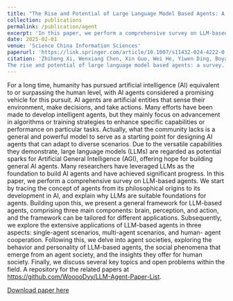 ```yaml
---
title: "The Rise and Potential of Large Language Model Based Agents: A Survey"
collection: publications
permalink: /publication/agent
excerpt: 'In this paper, we perform a comprehensive survey on LLM-based agents.'
date: 2025-02-01
venue: 'Science China Information Sciences'
paperurl: 'https://link.springer.com/article/10.1007/s11432-024-4222-0'
citation: 'Zhiheng Xi, Wenxiang Chen, Xin Guo, Wei He, Yiwen Ding, Boyang Hong, Ming Zhang, Junzhe Wang, Senjie Jin, Enyu Zhou, Rui Zheng, Xiaoran Fan, Xiao Wang, Limao Xiong, Yuhao Zhou, Weiran Wang, Changhao Jiang, Yicheng Zou, Xiangyang Liu, Zhangyue Yin, Shihan Dou, Rongxiang Weng, Wenjuan Qin, Yongyan Zheng, Xipeng Qiu, Xuanjing Huang, Qi Zhang, Tao Gui:
The rise and potential of large language model based agents: a survey. Sci. China Inf. Sci. 68(2) (2025)'
---
```

For a long time, humanity has pursued artificial intelligence (AI) equivalent to or surpassing the human level, with AI agents considered a promising vehicle for this pursuit. AI agents are artificial entities that sense their environment, make decisions, and take actions. Many efforts have been made to develop intelligent agents, but they mainly focus on advancement in algorithms or training strategies to enhance specific capabilities or performance on particular tasks. Actually, what the community lacks is a general and powerful model to serve as a starting point for designing AI agents that can adapt to diverse scenarios. Due to the versatile capabilities they demonstrate, large language models (LLMs) are regarded as potential sparks for Artificial General Intelligence (AGI), offering hope for building general AI agents. Many researchers have leveraged LLMs as the foundation to build AI agents and have achieved significant progress. In this paper, we perform a comprehensive survey on LLM-based agents. We start by tracing the concept of agents from its philosophical origins to its development in AI, and explain why LLMs are suitable foundations for agents. Building upon this, we present a general framework for LLM-based agents, comprising three main components: brain, perception, and action, and the framework can be tailored for different applications. Subsequently, we explore the extensive applications of LLM-based agents in three aspects: single-agent scenarios, multi-agent scenarios, and human- agent cooperation. Following this, we delve into agent societies, exploring the behavior and personality of LLM-based agents, the social phenomena that emerge from an agent society, and the insights they offer for human society. Finally, we discuss several key topics and open problems within the field. A repository for the related papers at https://github.com/WooooDyy/LLM-Agent-Paper-List.


[Download paper here](http://xuanjing-huang.github.io/files/rlhf.pdf)

